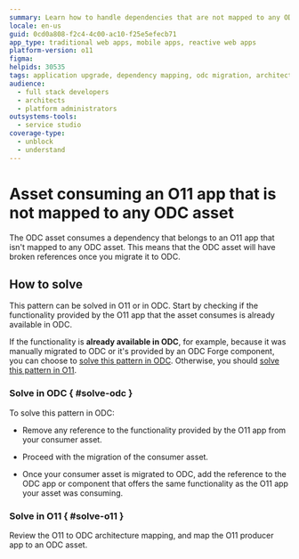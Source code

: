 ```yaml
---
summary: Learn how to handle dependencies that are not mapped to any ODC asset during the assessment of your O11 to ODC migration.
locale: en-us
guid: 0cd0a808-f2c4-4c00-ac10-f25e5efecb71
app_type: traditional web apps, mobile apps, reactive web apps
platform-version: o11
figma:
helpids: 30535
tags: application upgrade, dependency mapping, odc migration, architecture mapping, outsystems platform
audience:
  - full stack developers
  - architects
  - platform administrators
outsystems-tools:
  - service studio
coverage-type:
  - unblock
  - understand
---
```


# Asset consuming an O11 app that is not mapped to any ODC asset

The ODC asset consumes a dependency that belongs to an O11 app that isn't mapped to any ODC asset. This means that the ODC asset will have broken references once you migrate it to ODC.

## How to solve

This pattern can be solved in O11 or in ODC. Start by checking if the functionality provided by the O11 app that the asset consumes is already available in ODC.

If the functionality is **already available in ODC**, for example, because it was manually migrated to ODC or it's provided by an ODC Forge component, you can choose to [solve this pattern in ODC](#solve-odc). Otherwise, you should [solve this pattern in O11](#solve-o11).

### Solve in ODC { #solve-odc }

To solve this pattern in ODC:

* Remove any reference to the functionality provided by the O11 app from your consumer asset.

* Proceed with the migration of the consumer asset.

* Once your consumer asset is migrated to ODC, add the reference to the ODC app or component that offers the same functionality as the O11 app your asset was consuming.

### Solve in O11 { #solve-o11 }

Review the O11 to ODC architecture mapping, and map the O11 producer app to an ODC asset.
